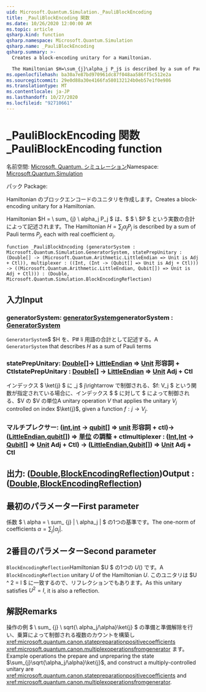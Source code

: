 ```yaml
---
uid: Microsoft.Quantum.Simulation._PauliBlockEncoding
title: _PauliBlockEncoding 関数
ms.date: 10/26/2020 12:00:00 AM
ms.topic: article
qsharp.kind: function
qsharp.namespace: Microsoft.Quantum.Simulation
qsharp.name: _PauliBlockEncoding
qsharp.summary: >-
  Creates a block-encoding unitary for a Hamiltonian.

  The Hamiltonian $H=\sum_{j}\alpha_j P_j$ is described by a sum of Pauli terms $P_j$, each with real coefficient $\alpha_j$.
ms.openlocfilehash: ba30a7e87bd970961dc87f048aa586ff5c512e2a
ms.sourcegitcommit: 29e0d88a30e4166fa580132124b0eb57e1f0e986
ms.translationtype: MT
ms.contentlocale: ja-JP
ms.lasthandoff: 10/27/2020
ms.locfileid: "92710661"
---
```

# <a name="_pauliblockencoding-function"></a><span data-ttu-id="8b828-102">_PauliBlockEncoding 関数</span><span class="sxs-lookup"><span data-stu-id="8b828-102">_PauliBlockEncoding function</span></span>

<span data-ttu-id="8b828-103">名前空間: [Microsoft. Quantum. シミュレーション](xref:Microsoft.Quantum.Simulation)</span><span class="sxs-lookup"><span data-stu-id="8b828-103">Namespace: [Microsoft.Quantum.Simulation](xref:Microsoft.Quantum.Simulation)</span></span>

<span data-ttu-id="8b828-104">パック [](https://nuget.org/packages/)</span><span class="sxs-lookup"><span data-stu-id="8b828-104">Package: [](https://nuget.org/packages/)</span></span>


<span data-ttu-id="8b828-105">Hamiltonian のブロックエンコードのユニタリを作成します。</span><span class="sxs-lookup"><span data-stu-id="8b828-105">Creates a block-encoding unitary for a Hamiltonian.</span></span>

<span data-ttu-id="8b828-106">Hamiltonian $H = \ sum_ {j} \ alpha_j P_j $ は、$ $ \ $P $ という実数の合計によって記述されます。</span><span class="sxs-lookup"><span data-stu-id="8b828-106">The Hamiltonian $H=\sum_{j}\alpha_j P_j$ is described by a sum of Pauli terms $P_j$, each with real coefficient $\alpha_j$.</span></span>

```qsharp
function _PauliBlockEncoding (generatorSystem : Microsoft.Quantum.Simulation.GeneratorSystem, statePrepUnitary : (Double[] -> (Microsoft.Quantum.Arithmetic.LittleEndian => Unit is Adj + Ctl)), multiplexer : ((Int, (Int -> (Qubit[] => Unit is Adj + Ctl))) -> ((Microsoft.Quantum.Arithmetic.LittleEndian, Qubit[]) => Unit is Adj + Ctl))) : (Double, Microsoft.Quantum.Simulation.BlockEncodingReflection)
```


## <a name="input"></a><span data-ttu-id="8b828-107">入力</span><span class="sxs-lookup"><span data-stu-id="8b828-107">Input</span></span>

### <a name="generatorsystem--generatorsystem"></a><span data-ttu-id="8b828-108">generatorSystem: [generatorSystem](xref:Microsoft.Quantum.Simulation.GeneratorSystem)</span><span class="sxs-lookup"><span data-stu-id="8b828-108">generatorSystem : [GeneratorSystem](xref:Microsoft.Quantum.Simulation.GeneratorSystem)</span></span>

<span data-ttu-id="8b828-109">`GeneratorSystem`$ $H を、P# li 用語の合計として記述する。</span><span class="sxs-lookup"><span data-stu-id="8b828-109">A `GeneratorSystem` that describes $H$ as a sum of Pauli terms</span></span>


### <a name="stateprepunitary--double---littleendian--unit-adj--ctl"></a><span data-ttu-id="8b828-110">statePrepUnitary: [Double](xref:microsoft.quantum.lang-ref.double)[]-> [LittleEndian](xref:Microsoft.Quantum.Arithmetic.LittleEndian) => [Unit](xref:microsoft.quantum.lang-ref.unit) 形容詞 + Ctl</span><span class="sxs-lookup"><span data-stu-id="8b828-110">statePrepUnitary : [Double](xref:microsoft.quantum.lang-ref.double)[] -> [LittleEndian](xref:Microsoft.Quantum.Arithmetic.LittleEndian) => [Unit](xref:microsoft.quantum.lang-ref.unit) Adj + Ctl</span></span>

<span data-ttu-id="8b828-111">インデックス $ \ket{j} $ に _j $ j\rightarrow で制御される、$f: V_j $ という関数が指定されている場合に、インデックス $ $ に対して $ によって制御される、$V の $V の単位</span><span class="sxs-lookup"><span data-stu-id="8b828-111">A unitary operation $V$ that applies the unitary $V_j$ controlled on index $\ket{j}$, given a function $f: j\rightarrow V_j$.</span></span>


### <a name="multiplexer--intint---qubit--unit-adj--ctl---littleendianqubit--unit-adj--ctl"></a><span data-ttu-id="8b828-112">マルチプレクサー: ([int](xref:microsoft.quantum.lang-ref.int),[int](xref:microsoft.quantum.lang-ref.int) -> [qubit](xref:microsoft.quantum.lang-ref.qubit)[] => [unit](xref:microsoft.quantum.lang-ref.unit) 形容詞 + ctl)-> ([LittleEndian](xref:Microsoft.Quantum.Arithmetic.LittleEndian),[qubit](xref:microsoft.quantum.lang-ref.qubit)[]) => [単位](xref:microsoft.quantum.lang-ref.unit) の調整 + ctl</span><span class="sxs-lookup"><span data-stu-id="8b828-112">multiplexer : ([Int](xref:microsoft.quantum.lang-ref.int),[Int](xref:microsoft.quantum.lang-ref.int) -> [Qubit](xref:microsoft.quantum.lang-ref.qubit)[] => [Unit](xref:microsoft.quantum.lang-ref.unit) Adj + Ctl) -> ([LittleEndian](xref:Microsoft.Quantum.Arithmetic.LittleEndian),[Qubit](xref:microsoft.quantum.lang-ref.qubit)[]) => [Unit](xref:microsoft.quantum.lang-ref.unit) Adj + Ctl</span></span>





## <a name="output--doubleblockencodingreflection"></a><span data-ttu-id="8b828-113">出力: ([Double](xref:microsoft.quantum.lang-ref.double),[BlockEncodingReflection](xref:Microsoft.Quantum.Simulation.BlockEncodingReflection))</span><span class="sxs-lookup"><span data-stu-id="8b828-113">Output : ([Double](xref:microsoft.quantum.lang-ref.double),[BlockEncodingReflection](xref:Microsoft.Quantum.Simulation.BlockEncodingReflection))</span></span>

## <a name="first-parameter"></a><span data-ttu-id="8b828-114">最初のパラメーター</span><span class="sxs-lookup"><span data-stu-id="8b828-114">First parameter</span></span>

<span data-ttu-id="8b828-115">係数 $ \ alpha = \ sum_ {j} | \ alpha_j | $ の1つの基準です。</span><span class="sxs-lookup"><span data-stu-id="8b828-115">The one-norm of coefficients $\alpha=\sum_{j}|\alpha_j|$.</span></span>

## <a name="second-parameter"></a><span data-ttu-id="8b828-116">2番目のパラメーター</span><span class="sxs-lookup"><span data-stu-id="8b828-116">Second parameter</span></span>

<span data-ttu-id="8b828-117">`BlockEncodingReflection`Hamiltonian $U $ の1つの $U ($) です。</span><span class="sxs-lookup"><span data-stu-id="8b828-117">A `BlockEncodingReflection` unitary $U$ of the Hamiltonian $U$.</span></span> <span data-ttu-id="8b828-118">このユニタリは $U ^ 2 = I $ に一致するので、リフレクションでもあります。</span><span class="sxs-lookup"><span data-stu-id="8b828-118">As this unitary satisfies $U^2 = I$, it is also a reflection.</span></span>

## <a name="remarks"></a><span data-ttu-id="8b828-119">解説</span><span class="sxs-lookup"><span data-stu-id="8b828-119">Remarks</span></span>

<span data-ttu-id="8b828-120">操作の例 $ \ sum_ {j} \ sqrt{\ alpha_j/\alpha}\ket{j} $ の準備と準備解除を行い、乗算によって制御される複数のカウントを構築し <xref:microsoft.quantum.canon.statepreparationpositivecoefficients> <xref:microsoft.quantum.canon.multiplexoperationsfromgenerator> ます。</span><span class="sxs-lookup"><span data-stu-id="8b828-120">Example operations the prepare and unpreparing the state $\sum_{j}\sqrt{\alpha_j/\alpha}\ket{j}$, and construct a multiply-controlled unitary are <xref:microsoft.quantum.canon.statepreparationpositivecoefficients> and <xref:microsoft.quantum.canon.multiplexoperationsfromgenerator>.</span></span>